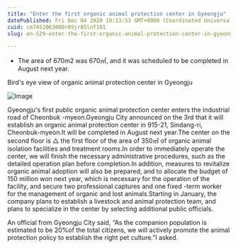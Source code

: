 ```yaml
---
title: "Enter the first organic animal protection center in Gyeongju"
datePublished: Fri Dec 04 2020 19:13:53 GMT+0000 (Coordinated Universal Time)
cuid: cm7452063000r09jr85lnf191
slug: en-529-enter-the-first-organic-animal-protection-center-in-gyeongju

---
```



- The area of ​​670m2 was 670㎡, and it was scheduled to be completed in August next year.

Bird's eye view of organic animal protection center in Gyeongju

![Image](https://cdn.hashnode.com/res/hashnode/image/upload/v1739499440655/61b13cca-e8ba-45ea-9a40-7656c138ecf1.jpeg)

Gyeongju's first public organic animal protection center enters the industrial road of Cheonbuk -myeon.Gyeongju City announced on the 3rd that it will establish an organic animal protection center in 915-21, Sindang-ri, Cheonbuk-myeon.It will be completed in August next year.The center on the second floor is △ the first floor of the area of ​​350㎡ of organic animal isolation facilities and treatment rooms.In order to immediately operate the center, we will finish the necessary administrative procedures, such as the detailed operation plan before completion.In addition, measures to revitalize organic animal adoption will also be prepared, and to allocate the budget of 150 million won next year, which is necessary for the operation of the facility, and secure two professional captures and one fixed -term worker for the management of organic and lost animals.Starting in January, the company plans to establish a livestock and animal protection team, and plans to specialize in the center by selecting additional public officials.

An official from Gyeongju City said, “As the companion population is estimated to be 20%of the total citizens, we will actively promote the animal protection policy to establish the right pet culture.”I asked.